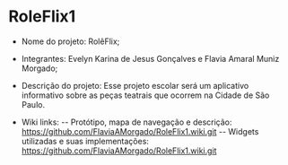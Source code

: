 # RoleFlix1
- Nome do projeto: RolêFlix;
- Integrantes: Evelyn Karina de Jesus Gonçalves e Flavia Amaral Muniz Morgado;
- Descrição do projeto: Esse projeto escolar será um aplicativo informativo sobre as peças teatrais que ocorrem na Cidade de São Paulo. 


- Wiki links:
--  Protótipo, mapa de navegação e descrição:
https://github.com/FlaviaAMorgado/RoleFlix1.wiki.git
--  Widgets utilizadas e suas implementações: 
https://github.com/FlaviaAMorgado/RoleFlix1.wiki.git

